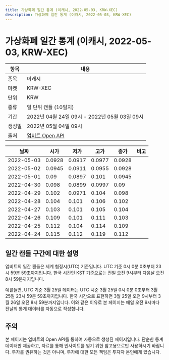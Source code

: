 ```yaml
---
title: 가상화폐 일간 통계 (이캐시, 2022-05-03, KRW-XEC)
description: 가상화폐 일간 통계 (이캐시, 2022-05-03, KRW-XEC)
---
```



가상화폐 일간 통계 (이캐시, 2022-05-03, KRW-XEC)
===

|항목|내용|
|--|--|
|종목|이캐시|
|마켓|KRW-XEC|
|단위|KRW|
|종류|일 단위 캔들 (10일치)|
|기간|2022년 04월 24일 09시 - 2022년 05월 03일 09시|
|생성일|2022년 05월 04일 09시|
|출처|[업비트 Open API](https://docs.upbit.com)|


|날짜|시가|저가|고가|종가|비고|
|--|--|--|--|--|--|
|2022-05-03|0.0928|0.0917|0.0977|0.0928|    |
|2022-05-02|0.0945|0.0911|0.0955|0.0928|    |
|2022-05-01|0.09|0.0897|0.101|0.0945|    |
|2022-04-30|0.098|0.0899|0.0997|0.09|    |
|2022-04-29|0.102|0.0971|0.104|0.098|    |
|2022-04-28|0.104|0.101|0.106|0.102|    |
|2022-04-27|0.103|0.101|0.105|0.104|    |
|2022-04-26|0.109|0.101|0.111|0.103|    |
|2022-04-25|0.112|0.104|0.114|0.109|    |
|2022-04-24|0.115|0.112|0.119|0.112|    |


일간 캔들 구간에 대한 설명
---


업비트의 일간 캔들은 세계 협정시(UTC) 기준입니다. 
UTC 기준 0시 0분 0초부터 23시 59분 59초까지입니다. 
한국 시간인 KST 기준으로는 전일 오전 9시부터 다음날 오전 8시 59분까지입니다. 


예를들면, UTC 기준 3월 25일 데이터는 UTC 시준 3월 25일 0시 0분 0초부터 3월 25일 23시 59분 59초까지입니다. 
한국 시간으로 표현하면 3월 25일 오전 9시부터 3월 26일 오전 8시 59분까지입니다. 
이와 같은 이유로 본 페이지는 매일 오전 9시마다 전날의 통계 데이터를 자동으로 작성합니다. 


주의
---


본 페이지는 업비트의 Open API를 통하여 자동으로 생성된 페이지입니다. 
단순한 통계 데이터만 제공하고, 자료를 통해 인사이트를 얻기 위한 참고용으로만 사용하시기 바랍니다. 
투자를 권유하는 것은 아니며, 투자에 대한 모든 책임은 투자자 본인에게 있습니다. 

